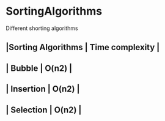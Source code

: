 # SortingAlgorithms
Different shorting algorithms

|Sorting Algorithms      |       Time complexity |
--------------------------------------------------
| Bubble                 |       O(n2)           |
--------------------------------------------------
| Insertion              |       O(n2)           |
--------------------------------------------------
| Selection              |       O(n2)           |
--------------------------------------------------

